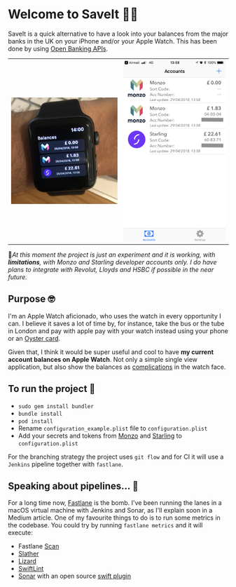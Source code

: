 # Welcome to SaveIt 👋💸
SaveIt is a quick alternative to have a look into your balances from the major banks in the UK on your iPhone and/or your Apple Watch. This has been done by using [Open Banking APIs](https://www.openbanking.org.uk/).

|||
|:-:|:-:|
| ![Watch app](static/watchOS.jpg) | ![iPhone app](static/iOS.png) |

🚀*At this moment the project is just an experiment and it is working, with ___limitations___, with Monzo and Starling developer accounts only. I do have plans to integrate with Revolut, Lloyds and HSBC if possible in the near future.*


## Purpose 🤓

I'm an Apple Watch aficionado, who uses the watch in every opportunity I can. I believe it saves a lot of time by, for instance, take the bus or the tube in London and pay with apple pay with your watch instead using your phone or an [Oyster card](https://tfl.gov.uk/fares-and-payments/oyster).

Given that, I think it would be super useful and cool to have __my current account balances on Apple Watch__. Not only a simple single view application, but also show the balances as [complications](https://developer.apple.com/library/content/documentation/General/Conceptual/WatchKitProgrammingGuide/index.html#//apple_ref/doc/uid/TP40014969-CH8-SW6) in the watch face.


## To run the project 🏃‍
- `sudo gem install bundler`
- `bundle install`
- `pod install`
- Rename `configuration_example.plist` file to `configuration.plist`
- Add your secrets and tokens from [Monzo](https://developers.monzo.com/) and [Starling](https://developer.starlingbank.com/) to `configuration.plist`

For the branching strategy the project uses `git flow` and for CI it will use a `Jenkins` pipeline together with `fastlane`.

## Speaking about pipelines... 🚀
For a long time now, [Fastlane](https://fastlane.tools/) is the bomb. I've been running the lanes in a macOS virtual machine with Jenkins and Sonar, as I'll explain soon in a Medium article. One of my favourite things to do is to run some metrics in the codebase. You could try by running `fastlane metrics` and it will execute:
- Fastlane [Scan](https://docs.fastlane.tools/actions/scan/)
- [Slather](https://github.com/SlatherOrg/slather)
- [Lizard](https://github.com/terryyin/lizard)
- [SwiftLint](https://github.com/realm/SwiftLint)
- [Sonar](https://www.sonarsource.com/) with an open source [swift plugin](https://github.com/Backelite/sonar-swift)
